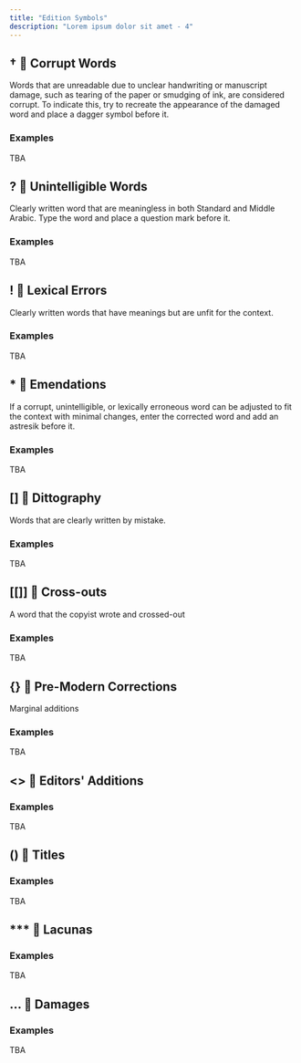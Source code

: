 ```yaml
---
title: "Edition Symbols"
description: "Lorem ipsum dolor sit amet - 4"
---
```


## † 🟰 Corrupt Words

Words that are unreadable due to unclear handwriting or manuscript damage, such as tearing of the paper or smudging of ink, are considered corrupt. To indicate this, try to recreate the appearance of the damaged word and place a dagger symbol before it.

### Examples

TBA

## ? 🟰 Unintelligible Words


Clearly written word that are meaningless in both Standard and Middle Arabic. Type the word and place a question mark before it.

### Examples

TBA

## ! 🟰 Lexical Errors

Clearly written words that have meanings but are unfit for the context.

### Examples

TBA

## \* 🟰 Emendations

If a corrupt, unintelligible, or lexically erroneous word can be adjusted to fit the context with minimal changes, enter the corrected word and add an astresik before it.

### Examples

TBA

## [] 🟰 Dittography

Words that are clearly written by mistake.

### Examples

TBA

## [[]] 🟰 Cross-outs

A word that the copyist wrote and crossed-out

### Examples

TBA

## {} 🟰 Pre-Modern Corrections

Marginal additions

### Examples

TBA

## <> 🟰 Editors' Additions

### Examples

TBA

## () 🟰 Titles

### Examples

TBA

## \*\*\* 🟰 Lacunas

### Examples

TBA

## ... 🟰 Damages

### Examples

TBA
